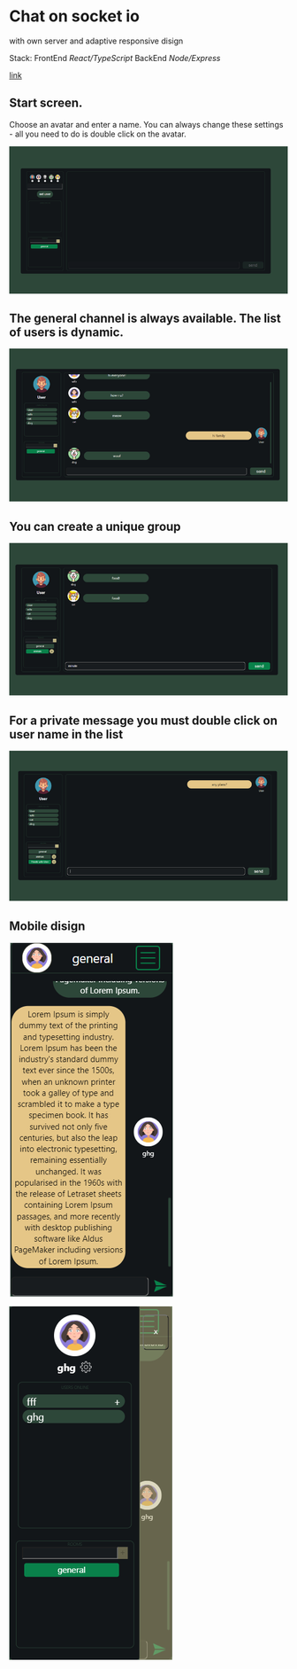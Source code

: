 # Chat on socket io

with own server and adaptive responsive disign

Stack: 
FrontEnd *React/TypeScript*
BackEnd *Node/Express*        

[link](https://lav0n.github.io/chat-websocket-front/)
## Start screen. 

Choose an avatar and enter a name. You can always change these settings - all you need to do is double click on the avatar.

![](https://github.com/LaV0n/chat-websocket-front/blob/master/src/assets/img/1.png)
## The general channel is always available. The list of users is dynamic.

![](https://github.com/LaV0n/chat-websocket-front/blob/master/src/assets/img/2.png)
## You can create a unique group

![](https://github.com/LaV0n/chat-websocket-front/blob/master/src/assets/img/3.png)
## For a private message you must double click on user name in the list

![](https://github.com/LaV0n/chat-websocket-front/blob/master/src/assets/img/4.png)
## Mobile disign

![](https://github.com/LaV0n/chat-websocket-front/blob/master/src/assets/img/5.png)

![](https://github.com/LaV0n/chat-websocket-front/blob/master/src/assets/img/6.png)
